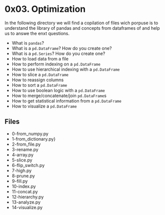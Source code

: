 # 0x03. Optimization

In the following directory we will find a copilation of files wich porpuse is to understand the library of pandas and concepts from dataframes of  and help us to answe the enxt questions.

-   What is  `pandas`?
-   What is a  `pd.DataFrame`? How do you create one?
-   What is a  `pd.Series`? How do you create one?
-   How to load data from a file
-   How to perform indexing on a  `pd.DataFrame`
-   How to use hierarchical indexing with a  `pd.DataFrame`
-   How to slice a  `pd.DataFrame`
-   How to reassign columns
-   How to sort a  `pd.DataFrame`
-   How to use boolean logic with a  `pd.DataFrame`
-   How to merge/concatenate/join  `pd.DataFrame`s
-   How to get statistical information from a  `pd.DataFrame`
-   How to visualize a  `pd.DataFrame`

## Files
-  0-from_numpy.py
- 1-from_dictionary.py}
- 2-from_file.py
- 3-rename.py
- 4-array.py
- 5-slice.py
- 6-flip_switch.py
- 7-high.py
- 8-prune.py
- 9-fill.py
- 10-index.py
- 11-concat.py
- 12-hierarchy.py
- 13-analyze.py
- 14-visualize.py
